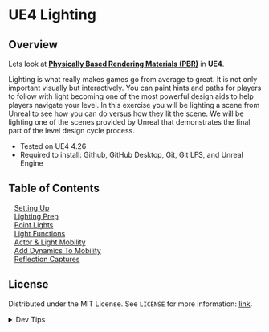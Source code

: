 # UE4 Lighting


<!-- OVERVIEW -->
## Overview

Lets look at **[Physically Based Rendering Materials (PBR)](https://en.wikipedia.org/wiki/Physically_based_rendering)** in **UE4**.

 Lighting is what really makes games go from average to great. It is not only important visually but interactively. You can paint hints and paths for players to follow with light becoming one of the most powerful design aids to help players navigate your level. In this exercise you will be lighting a scene from Unreal to see how you can do versus how they lit the scene. We will be lighting one of the scenes provided by Unreal that demonstrates the final part of the level design cycle process.
  

* Tested on UE4 4.26
* Required to install: Github, GitHub Desktop, Git, Git LFS, and Unreal Engine

<!-- TOC -->
## Table of Contents
<kbd></kbd> &nbsp;&nbsp; [Setting Up](setting-up/README.md#user-content-setting-up) <br>
<kbd></kbd> &nbsp;&nbsp; [Lighting Prep](prep/README.md#user-content-lighting-prep) <br>
<kbd></kbd> &nbsp;&nbsp; [Point Lights](point-lights/README.md#user-content-point-lights) <br>
<kbd></kbd> &nbsp;&nbsp; [Light Functions](light-functions/README.md#user-content-light-functions) <br>
<kbd></kbd> &nbsp;&nbsp; [Actor & Light Mobility](mobility/README.md#user-content-actor--light-mobility) <br>
<kbd></kbd> &nbsp;&nbsp; [Add Dynamics To Mobility](dynamics-mobility/README.md#user-content-add-dynamics-to-mobility) <br>
<kbd></kbd> &nbsp;&nbsp; [Reflection Captures](reflection/README.md#user-content-reflection-captures) <br>


<!-- LICENSE -->
## License
Distributed under the MIT License. See `LICENSE` for more information: [link](LICENSE).


</p>
</details>
<details><summary>Dev Tips</summary>
make git m="add commit message"
</details>


